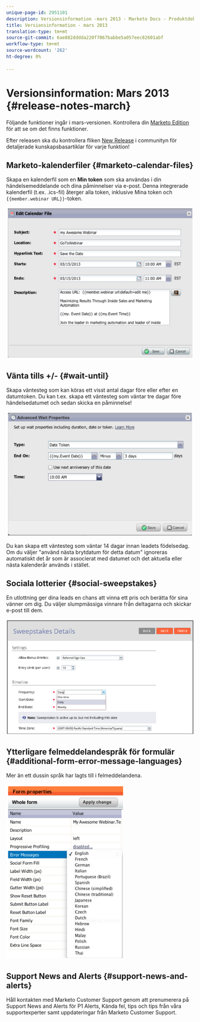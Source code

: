 ```yaml
---
unique-page-id: 2951101
description: Versionsinformation -mars 2013 - Marketo Docs - Produktdokumentation
title: Versionsinformation - mars 2013
translation-type: tm+mt
source-git-commit: 6ae882dddda220f7067babbe5a057eec82601abf
workflow-type: tm+mt
source-wordcount: '262'
ht-degree: 0%

---
```



# Versionsinformation: Mars 2013 {#release-notes-march}

Följande funktioner ingår i mars-versionen. Kontrollera din [Marketo Edition](https://docs.marketo.com/display/docs/assets/pricing.php) för att se om det finns funktioner.

Efter releasen ska du kontrollera fliken [New Release](release-notes-december-2013.md) i communityn för detaljerade kunskapsbasartiklar för varje funktion!

## Marketo-kalenderfiler {#marketo-calendar-files}

Skapa en kalenderfil som en **Min token** som ska användas i din händelsemeddelande och dina påminnelser via e-post. Denna integrerade kalenderfil (t.ex. .ics-fil) återger alla token, inklusive Mina token och `{{member.webinar URL}}`-token.

![](assets/image2014-9-22-15-3a35-3a24.png)

## Vänta tills +/- {#wait-until}

Skapa väntesteg som kan köras ett visst antal dagar före eller efter en datumtoken. Du kan t.ex. skapa ett väntesteg som väntar tre dagar före händelsedatumet och sedan skicka en påminnelse!

![](assets/image2014-9-22-15-3a35-3a44.png)

Du kan skapa ett väntesteg som väntar 14 dagar innan leadets födelsedag. Om du väljer &quot;använd nästa brytdatum för detta datum&quot; ignoreras automatiskt det år som är associerat med datumet och det aktuella eller nästa kalenderår används i stället.

## Sociala lotterier {#social-sweepstakes}

En utlottning ger dina leads en chans att vinna ett pris och berätta för sina vänner om dig. Du väljer slumpmässiga vinnare från deltagarna och skickar e-post till dem.

![](assets/image2014-9-22-15-3a36-3a55.png)

## Ytterligare felmeddelandespråk för formulär {#additional-form-error-message-languages}

Mer än ett dussin språk har lagts till i felmeddelandena.

![](assets/image2014-9-22-15-3a37-3a25.png)

## Support News and Alerts {#support-news-and-alerts}

Håll kontakten med Marketo Customer Support genom att prenumerera på Support News and Alerts för P1 Alerts, Kända fel, tips och tips från våra supportexperter samt uppdateringar från Marketo Customer Support.
